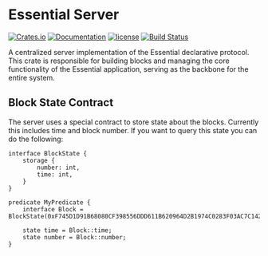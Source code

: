 # Essential Server
[![Crates.io][crates-badge]][crates-url]
[![Documentation][docs-badge]][docs-url]
[![license][apache-badge]][apache-url]
[![Build Status][actions-badge]][actions-url]

[crates-badge]: https://img.shields.io/crates/v/essential-server.svg
[crates-url]: https://crates.io/crates/essential-server
[docs-badge]: https://docs.rs/essential-server/badge.svg
[docs-url]: https://docs.rs/essential-server
[apache-badge]: https://img.shields.io/badge/license-APACHE-blue.svg
[apache-url]: LICENSE
[actions-badge]: https://github.com/essential-contributions/essential-server/workflows/ci/badge.svg
[actions-url]:https://github.com/essential-contributions/essential-server/actions

A centralized server implementation of the Essential declarative protocol. This crate is responsible for building blocks and managing the core functionality of the Essential application, serving as the backbone for the entire system.

## Block State Contract
The server uses a special contract to store state about the blocks. Currently this includes time and block number.
If you want to query this state you can do the following:
```pint
interface BlockState {
    storage {
        number: int,
        time: int,
    }
}

predicate MyPredicate {
    interface Block = BlockState(0xF745D1D91B68080CF398556DDD611B620964D2B1974C0283F03AC7C142B394DF);

    state time = Block::time;
    state number = Block::number;
}
```